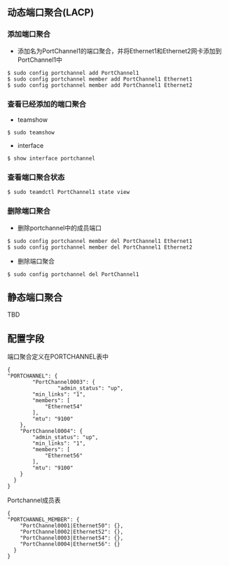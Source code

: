 ## 动态端口聚合(LACP)
### 添加端口聚合
* 添加名为PortChannel1的端口聚合，并将Ethernet1和Ethernet2网卡添加到PortChannel1中

```shell
$ sudo config portchannel add PortChannel1
$ sudo config portchannel member add PortChannel1 Ethernet1
$ sudo config portchannel member add PortChannel1 Ethernet2
```

### 查看已经添加的端口聚合
* teamshow

```shell
$ sudo teamshow
```

* interface

```shell
$ show interface portchannel
```

### 查看端口聚合状态
```
$ sudo teamdctl PortChannel1 state view
```

### 删除端口聚合
* 删除portchannel中的成员端口
```shell
$ sudo config portchannel member del PortChannel1 Ethernet1
$ sudo config portchannel member del PortChannel1 Ethernet2
```

* 删除端口聚合
```shell
$ sudo config portchannel del PortChannel1
```

## 静态端口聚合
TBD

## 配置字段
端口聚合定义在PORTCHANNEL表中

```
{
"PORTCHANNEL": {
        "PortChannel0003": {
                "admin_status": "up",
        "min_links": "1",
        "members": [
            "Ethernet54"
        ],
        "mtu": "9100"
    },
    "PortChannel0004": {
        "admin_status": "up",
        "min_links": "1",
        "members": [
            "Ethernet56"
        ],
        "mtu": "9100"
    }
  }
}
```

Portchannel成员表

```
{
"PORTCHANNEL_MEMBER": {
    "PortChannel0001|Ethernet50": {}, 
    "PortChannel0002|Ethernet52": {}, 
    "PortChannel0003|Ethernet54": {}, 
    "PortChannel0004|Ethernet56": {}
  }
}
```
